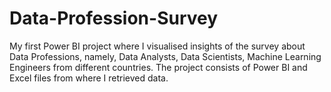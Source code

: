 # Data-Profession-Survey
My first Power BI project where I visualised insights of the survey about Data Professions, namely, Data Analysts, Data Scientists, Machine Learning Engineers from different countries.
The project consists of Power BI and Excel files from where I retrieved data.
